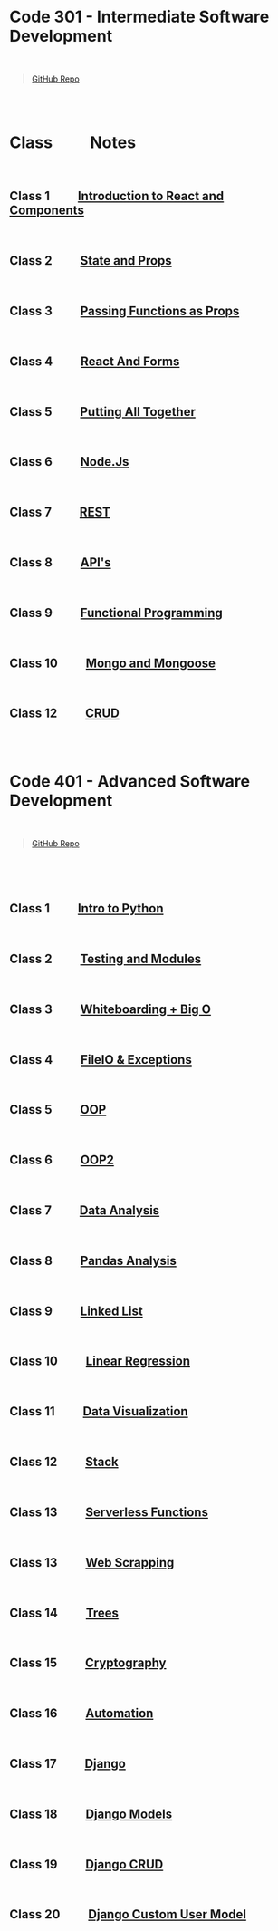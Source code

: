 <br>
<br>


# __Code 301 - Intermediate Software Development__


<br>


> [GitHub Repo](https://github.com/Slow-Res/my-notes)

<br>
<br>

# Class   &nbsp; &nbsp;&nbsp; &nbsp; &nbsp;    Notes

<br>

##  Class 1    &nbsp; &nbsp;&nbsp; &nbsp; &nbsp;     [ Introduction to React and Components](React.md)

<br>

##  Class 2    &nbsp; &nbsp;&nbsp; &nbsp; &nbsp;     [ State and Props](ReactProps.md)


<br>

##  Class 3    &nbsp; &nbsp;&nbsp; &nbsp; &nbsp;     [ Passing Functions as Props](ReactFunProps.md)

<br>

##  Class 4    &nbsp; &nbsp;&nbsp; &nbsp; &nbsp;     [ React And Forms ](ReactNForms.md)

<br>

##  Class 5    &nbsp; &nbsp;&nbsp; &nbsp; &nbsp;     [ Putting All Together ](puttingTogether.md)

<br>

##  Class 6    &nbsp; &nbsp;&nbsp; &nbsp; &nbsp;     [ Node.Js ](NodeJs.md)

<br>

##  Class 7    &nbsp; &nbsp;&nbsp; &nbsp; &nbsp;     [ REST ](Requests.md)

<br>

##  Class 8    &nbsp; &nbsp;&nbsp; &nbsp; &nbsp;     [ API's ](APIs.md)


<br>

##  Class 9    &nbsp; &nbsp;&nbsp; &nbsp; &nbsp;     [Functional Programming ]( FuncProg.md)

<br>

##  Class 10    &nbsp; &nbsp;&nbsp; &nbsp; &nbsp;     [  Mongo and Mongoose ]( mongo.md)

<br>

##  Class 12    &nbsp; &nbsp;&nbsp; &nbsp; &nbsp;     [  CRUD ]( CRUD.md)





<br>
<br>


# __Code 401 - Advanced Software Development__


<br>


> [GitHub Repo](https://github.com/Slow-Res/my-notes)

<br>
<br>



<br>

##  Class 1    &nbsp; &nbsp;&nbsp; &nbsp; &nbsp;     [  Intro to Python ]( introPython.md)



<br>

##  Class 2    &nbsp; &nbsp;&nbsp; &nbsp; &nbsp;     [  Testing and Modules ]( testingModules.md)


<br>

##  Class 3    &nbsp; &nbsp;&nbsp; &nbsp; &nbsp;     [  Whiteboarding + Big O ]( bigo.md)

<br>

##  Class 4    &nbsp; &nbsp;&nbsp; &nbsp; &nbsp;     [  FileIO & Exceptions ]( files.md)


<br>

##  Class 5    &nbsp; &nbsp;&nbsp; &nbsp; &nbsp;     [  OOP ]( oop.md)

<br>

##  Class 6    &nbsp; &nbsp;&nbsp; &nbsp; &nbsp;     [  OOP2 ]( oop2.md)


<br>

##  Class 7    &nbsp; &nbsp;&nbsp; &nbsp; &nbsp;     [  Data Analysis ](numpy.md)



<br>

##  Class 8    &nbsp; &nbsp;&nbsp; &nbsp; &nbsp;     [ Pandas Analysis ](Pandas.md)


<br>

##  Class 9    &nbsp; &nbsp;&nbsp; &nbsp; &nbsp;     [ Linked List ](LinkedList.md)

<br>

##  Class 10    &nbsp; &nbsp;&nbsp; &nbsp; &nbsp;     [ Linear Regression ](linear.md)


<br>

##  Class 11    &nbsp; &nbsp;&nbsp; &nbsp; &nbsp;     [ Data Visualization ](seaborn.md)


<br>

##  Class 12    &nbsp; &nbsp;&nbsp; &nbsp; &nbsp;     [ Stack](stack.md)


<br>

##  Class 13    &nbsp; &nbsp;&nbsp; &nbsp; &nbsp;     [ Serverless Functions](serverless.md)

<br>

##  Class 13    &nbsp; &nbsp;&nbsp; &nbsp; &nbsp;     [ Web Scrapping ](scrapping.md)

<br>

##  Class 14    &nbsp; &nbsp;&nbsp; &nbsp; &nbsp;     [ Trees ](tree.md)


<br>

##  Class 15    &nbsp; &nbsp;&nbsp; &nbsp; &nbsp;     [ Cryptography ](crypto.md)

<br>

##  Class 16    &nbsp; &nbsp;&nbsp; &nbsp; &nbsp;     [ Automation ](automation.md)

<br>

##  Class 17    &nbsp; &nbsp;&nbsp; &nbsp; &nbsp;     [ Django ](django.md)

<br>

##  Class 18    &nbsp; &nbsp;&nbsp; &nbsp; &nbsp;     [ Django Models ](models.md)

<br>

##  Class 19    &nbsp; &nbsp;&nbsp; &nbsp; &nbsp;     [ Django CRUD ](crud.md)

<br>

##  Class 20    &nbsp; &nbsp;&nbsp; &nbsp; &nbsp;     [ Django Custom User Model ](user.md)


